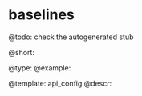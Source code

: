 baselines
=============

@todo:
	check the autogenerated stub


@short:
	

@type: 
@example:


@template:	api_config
@descr:


